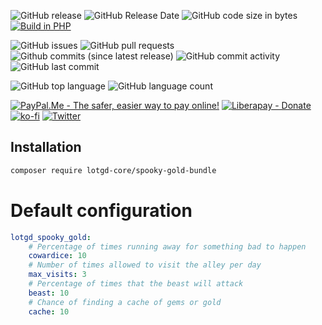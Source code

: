 ![GitHub release](https://img.shields.io/github/release/lotgd-core/spooky-gold-bundle.svg)
![GitHub Release Date](https://img.shields.io/github/release-date/lotgd-core/spooky-gold-bundle.svg)
![GitHub code size in bytes](https://img.shields.io/github/languages/code-size/lotgd-core/spooky-gold-bundle)
[![Build in PHP](https://img.shields.io/badge/PHP-^7.3-8892BF.svg?logo=php)](http://php.net/)

![GitHub issues](https://img.shields.io/github/issues/lotgd-core/spooky-gold-bundle.svg)
![GitHub pull requests](https://img.shields.io/github/issues-pr/lotgd-core/spooky-gold-bundle.svg)
![Github commits (since latest release)](https://img.shields.io/github/commits-since/lotgd-core/spooky-gold-bundle/latest.svg)
![GitHub commit activity](https://img.shields.io/github/commit-activity/w/lotgd-core/spooky-gold-bundle.svg)
![GitHub last commit](https://img.shields.io/github/last-commit/lotgd-core/spooky-gold-bundle.svg)

![GitHub top language](https://img.shields.io/github/languages/top/lotgd-core/spooky-gold-bundle.svg)
![GitHub language count](https://img.shields.io/github/languages/count/lotgd-core/spooky-gold-bundle.svg)

[![PayPal.Me - The safer, easier way to pay online!](https://img.shields.io/badge/donate-help_my_project-ffaa29.svg?logo=paypal&cacheSeconds=86400)](https://www.paypal.me/idmarinas)
[![Liberapay - Donate](https://img.shields.io/liberapay/receives/IDMarinas.svg?logo=liberapay&cacheSeconds=86400)](https://liberapay.com/IDMarinas/donate)
[![ko-fi](https://ko-fi.com/img/githubbutton_sm.svg)](https://ko-fi.com/E1E0VZ9V)
[![Twitter](https://img.shields.io/twitter/url/http/shields.io.svg?style=social&cacheSeconds=86400)](https://twitter.com/idmarinas)


## Installation ##

```bash
composer require lotgd-core/spooky-gold-bundle
```

# Default configuration
```yaml
lotgd_spooky_gold:
    # Percentage of times running away for something bad to happen
    cowardice: 10
    # Number of times allowed to visit the alley per day
    max_visits: 3
    # Percentage of times that the beast will attack
    beast: 10
    # Chance of finding a cache of gems or gold
    cache: 10
```
